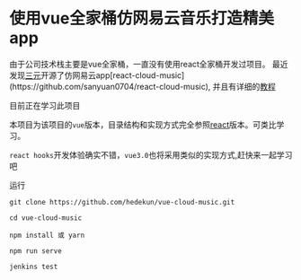 # 使用vue全家桶仿网易云音乐打造精美app

由于公司技术栈主要是vue全家桶，一直没有使用react全家桶开发过项目。
最近发现[三元](https://github.com/sanyuan0704')开源了仿网易云app[react-cloud-music](https://github.com/sanyuan0704/react-cloud-music),
并且有详细的[教程]('https://sanyuan0704.github.io/react-cloud-music')

目前正在学习此项目

本项目为该项目的`vue`版本，目录结构和实现方式完全参照[react](https://github.com/sanyuan0704/react-cloud-music)版本。可类比学习。

`react hooks`开发体验确实不错，`vue3.0`也将采用类似的实现方式,赶快来一起学习吧

运行
```
git clone https://github.com/hedekun/vue-cloud-music.git

cd vue-cloud-music

npm install 或 yarn

npm run serve

jenkins test
```


